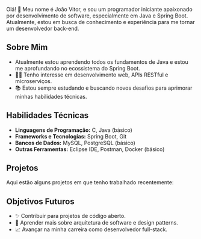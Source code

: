

Olá! 👋 Meu nome é João Vitor, e sou um programador iniciante apaixonado por desenvolvimento de software, especialmente em Java e Spring Boot. Atualmente, estou em busca de conhecimento e experiência para me tornar um desenvolvedor back-end.

## Sobre Mim
-   Atualmente estou aprendendo todos os fundamentos de Java e estou me aprofundando no ecossistema do Spring Boot.
- 👨‍💻 Tenho interesse em desenvolvimento web, APIs RESTful e microserviços.
- 📚 Estou sempre estudando e buscando novos desafios para aprimorar minhas habilidades técnicas.

## Habilidades Técnicas
- **Linguagens de Programação:** C, Java (básico)
- **Frameworks e Tecnologias:** Spring Boot, Git
- **Bancos de Dados:** MySQL, PostgreSQL (básico)
- **Outras Ferramentas:** Eclipse IDE, Postman, Docker (básico)

## Projetos
Aqui estão alguns projetos em que tenho trabalhado recentemente:

## Objetivos Futuros
- ✨ Contribuir para projetos de código aberto.
- 🚀 Aprender mais sobre arquitetura de software e design patterns.
- 📈 Avançar na minha carreira como desenvolvedor full-stack.

